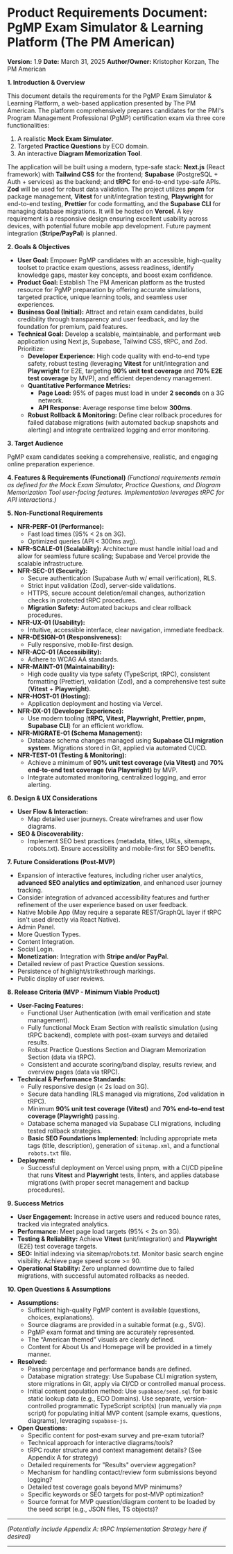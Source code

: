 # Product Requirements Document: PgMP Exam Simulator & Learning Platform (The PM American)

**Version:** 1.9
**Date:** March 31, 2025
**Author/Owner:** Kristopher Korzan, The PM American

**1. Introduction & Overview**

This document details the requirements for the PgMP Exam Simulator & Learning Platform, a web-based application presented by The PM American. The platform comprehensively prepares candidates for the PMI's Program Management Professional (PgMP) certification exam via three core functionalities:
1.  A realistic **Mock Exam Simulator**.
2.  Targeted **Practice Questions** by ECO domain.
3.  An interactive **Diagram Memorization Tool**.

The application will be built using a modern, type-safe stack: **Next.js** (React framework) with **Tailwind CSS** for the frontend; **Supabase** (PostgreSQL + Auth + services) as the backend; and **tRPC** for end-to-end type-safe APIs. **Zod** will be used for robust data validation. The project utilizes **pnpm** for package management, **Vitest** for unit/integration testing, **Playwright** for end-to-end testing, **Prettier** for code formatting, and the **Supabase CLI** for managing database migrations. It will be hosted on **Vercel**. A key requirement is a responsive design ensuring excellent usability across devices, with potential future mobile app development. Future payment integration (**Stripe/PayPal**) is planned.

**2. Goals & Objectives**

*   **User Goal:** Empower PgMP candidates with an accessible, high-quality toolset to practice exam questions, assess readiness, identify knowledge gaps, master key concepts, and boost exam confidence.
*   **Product Goal:** Establish The PM American platform as the trusted resource for PgMP preparation by offering accurate simulations, targeted practice, unique learning tools, and seamless user experiences.
*   **Business Goal (Initial):** Attract and retain exam candidates, build credibility through transparency and user feedback, and lay the foundation for premium, paid features.
*   **Technical Goal:** Develop a scalable, maintainable, and performant web application using Next.js, Supabase, Tailwind CSS, tRPC, and Zod. Prioritize:
    *   **Developer Experience:** High code quality with end-to-end type safety, robust testing (leveraging **Vitest** for unit/integration and **Playwright** for E2E, targeting **90% unit test coverage** and **70% E2E test coverage** by MVP), and efficient dependency management.
    *   **Quantitative Performance Metrics:**
        *   **Page Load:** 95% of pages must load in under **2 seconds** on a 3G network.
        *   **API Response:** Average response time below **300ms**.
    *   **Robust Rollback & Monitoring:** Define clear rollback procedures for failed database migrations (with automated backup snapshots and alerting) and integrate centralized logging and error monitoring.

**3. Target Audience**

PgMP exam candidates seeking a comprehensive, realistic, and engaging online preparation experience.

**4. Features & Requirements (Functional)**
*(Functional requirements remain as defined for the Mock Exam Simulator, Practice Questions, and Diagram Memorization Tool user-facing features. Implementation leverages tRPC for API interactions.)*

**5. Non-Functional Requirements**

*   **NFR-PERF-01 (Performance):**
    *   Fast load times (95% < 2s on 3G).
    *   Optimized queries (API < 300ms avg).
*   **NFR-SCALE-01 (Scalability):** Architecture must handle initial load and allow for seamless future scaling; Supabase and Vercel provide the scalable infrastructure.
*   **NFR-SEC-01 (Security):**
    *   Secure authentication (Supabase Auth w/ email verification), RLS.
    *   Strict input validation (Zod), server-side validations.
    *   HTTPS, secure account deletion/email changes, authorization checks in protected tRPC procedures.
    *   **Migration Safety:** Automated backups and clear rollback procedures.
*   **NFR-UX-01 (Usability):**
    *   Intuitive, accessible interface, clear navigation, immediate feedback.
*   **NFR-DESIGN-01 (Responsiveness):**
    *   Fully responsive, mobile-first design.
*   **NFR-ACC-01 (Accessibility):**
    *   Adhere to WCAG AA standards.
*   **NFR-MAINT-01 (Maintainability):**
    *   High code quality via type safety (TypeScript, tRPC), consistent formatting (Prettier), validation (Zod), and a comprehensive test suite (**Vitest** + **Playwright**).
*   **NFR-HOST-01 (Hosting):**
    *   Application deployment and hosting via Vercel.
*   **NFR-DX-01 (Developer Experience):**
    *   Use modern tooling (**tRPC, Vitest, Playwright, Prettier, pnpm, Supabase CLI**) for an efficient workflow.
*   **NFR-MIGRATE-01 (Schema Management):**
    *   Database schema changes managed using **Supabase CLI migration system**. Migrations stored in Git, applied via automated CI/CD.
*   **NFR-TEST-01 (Testing & Monitoring):**
    *   Achieve a minimum of **90% unit test coverage (via Vitest)** and **70% end-to-end test coverage (via Playwright)** by MVP.
    *   Integrate automated monitoring, centralized logging, and error alerting.

**6. Design & UX Considerations**

*   **User Flow & Interaction:**
    *   Map detailed user journeys. Create wireframes and user flow diagrams.
*   **SEO & Discoverability:**
    *   Implement SEO best practices (metadata, titles, URLs, sitemaps, robots.txt). Ensure accessibility and mobile-first for SEO benefits.

**7. Future Considerations (Post-MVP)**

*   Expansion of interactive features, including richer user analytics, **advanced SEO analytics and optimization**, and enhanced user journey tracking.
*   Consider integration of advanced accessibility features and further refinement of the user experience based on user feedback.
*   Native Mobile App (May require a separate REST/GraphQL layer if tRPC isn't used directly via React Native).
*   Admin Panel.
*   More Question Types.
*   Content Integration.
*   Social Login.
*   **Monetization:** Integration with **Stripe and/or PayPal**.
*   Detailed review of past Practice Question sessions.
*   Persistence of highlight/strikethrough markings.
*   Public display of user reviews.

**8. Release Criteria (MVP - Minimum Viable Product)**

*   **User-Facing Features:**
    *   Functional User Authentication (with email verification and state management).
    *   Fully functional Mock Exam Section with realistic simulation (using tRPC backend), complete with post-exam surveys and detailed results.
    *   Robust Practice Questions Section and Diagram Memorization Section (data via tRPC).
    *   Consistent and accurate scoring/band display, results review, and overview pages (data via tRPC).
*   **Technical & Performance Standards:**
    *   Fully responsive design (< 2s load on 3G).
    *   Secure data handling (RLS managed via migrations, Zod validation in tRPC).
    *   Minimum **90% unit test coverage (Vitest)** and **70% end-to-end test coverage (Playwright)** passing.
    *   Database schema managed via Supabase CLI migrations, including tested rollback strategies.
    *   **Basic SEO Foundations Implemented:** Including appropriate meta tags (title, description), generation of `sitemap.xml`, and a functional `robots.txt` file.
*   **Deployment:**
    *   Successful deployment on Vercel using pnpm, with a CI/CD pipeline that runs **Vitest** and **Playwright** tests, linters, and applies database migrations (with proper secret management and backup procedures).

**9. Success Metrics**

*   **User Engagement:** Increase in active users and reduced bounce rates, tracked via integrated analytics.
*   **Performance:** Meet page load targets (95% < 2s on 3G).
*   **Testing & Reliability:** Achieve **Vitest** (unit/integration) and **Playwright** (E2E) test coverage targets.
*   **SEO:** Initial indexing via sitemap/robots.txt. Monitor basic search engine visibility. Achieve page speed score >= 90.
*   **Operational Stability:** Zero unplanned downtime due to failed migrations, with successful automated rollbacks as needed.

**10. Open Questions & Assumptions**

*   **Assumptions:**
    *   Sufficient high-quality PgMP content is available (questions, choices, explanations).
    *   Source diagrams are provided in a suitable format (e.g., SVG).
    *   PgMP exam format and timing are accurately represented.
    *   The “American themed” visuals are clearly defined.
    *   Content for About Us and Homepage will be provided in a timely manner.
*   **Resolved:**
    *   Passing percentage and performance bands are defined.
    *   Database migration strategy: Use Supabase CLI migration system, store migrations in Git, apply via CI/CD or controlled manual process.
    *   Initial content population method: Use `supabase/seed.sql` for basic static lookup data (e.g., ECO Domains). Use separate, version-controlled programmatic TypeScript script(s) (run manually via `pnpm` script) for populating initial MVP content (sample exams, questions, diagrams), leveraging `supabase-js`.
*   **Open Questions:**
    *   Specific content for post-exam survey and pre-exam tutorial?
    *   Technical approach for interactive diagrams/tools?
    *   tRPC router structure and context management details? (See Appendix A for strategy)
    *   Detailed requirements for "Results" overview aggregation?
    *   Mechanism for handling contact/review form submissions beyond logging?
    *   Detailed test coverage goals beyond MVP minimums?
    *   Specific keywords or SEO targets for post-MVP optimization?
    *   Source format for MVP question/diagram content to be loaded by the seed script (e.g., JSON files, TS objects)?

---

*(Potentially include Appendix A: tRPC Implementation Strategy here if desired)*

---
